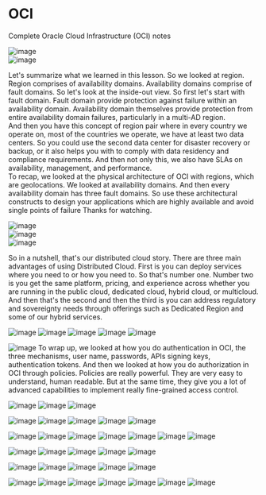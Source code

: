 # OCI
Complete Oracle Cloud Infrastructure (OCI) notes

![image](https://github.com/user-attachments/assets/3173c0d0-31cf-4ee8-9aab-5a59fd16a8d9)  
![image](https://github.com/user-attachments/assets/f537de63-71c1-4d17-8199-9cb456c4dba6)

Let's summarize what we learned in this lesson. So we looked at region. Region comprises of availability domains. Availability domains comprise of fault domains. So let's look at the inside-out view. So first let's start with fault domain. Fault domain provide protection against failure within an availability domain. Availability domain themselves provide protection from entire availability domain failures, particularly in a multi-AD region.  
And then you have this concept of region pair where in every country we operate on, most of the countries we operate, we have at least two data centers. So you could use the second data center for disaster recovery or backup, or it also helps you with to comply with data residency and compliance requirements. And then not only this, we also have SLAs on availability, management, and performance.  
To recap, we looked at the physical architecture of OCI with regions, which are geolocations. We looked at availability domains. And then every availability domain has three fault domains. So use these architectural constructs to design your applications which are highly available and avoid single points of failure Thanks for watching.  
  
![image](https://github.com/user-attachments/assets/9106de8b-8f60-43fe-8054-0f458285ab65)  
![image](https://github.com/user-attachments/assets/564007f5-f498-4db0-b0b6-7911ef564e1e)  
![image](https://github.com/user-attachments/assets/240656df-a852-47e8-936f-0391a5d37f01)  
  
So in a nutshell, that's our distributed cloud story. There are three main advantages of using Distributed Cloud. First is you can deploy services where you need to or how you need to. So that's number one. Number two is you get the same platform, pricing, and experience across whether you are running in the public cloud, dedicated cloud, hybrid cloud, or multicloud.  
And then that's the second and then the third is you can address regulatory and sovereignty needs through offerings such as Dedicated Region and some of our hybrid services.  

![image](https://github.com/user-attachments/assets/a3280f86-3c36-4b85-b522-00555e25e0ce)
![image](https://github.com/user-attachments/assets/db6d47e2-eef8-44a2-a0c9-4861ff499216)
![image](https://github.com/user-attachments/assets/66da8578-2e7b-4c1d-b7e1-5260e378bcf5)
![image](https://github.com/user-attachments/assets/8ca55547-a998-43ed-86b6-d500a66a134f)
![image](https://github.com/user-attachments/assets/09776935-f204-4960-b817-69a0c12b7012)

![image](https://github.com/user-attachments/assets/48687d10-3c61-49b3-9b81-aa1a2109db70)
To wrap up, we looked at how you do authentication in OCI, the three mechanisms, user name, passwords, APIs signing keys, authentication tokens. And then we looked at how you do authorization in OCI through policies. Policies are really powerful. They are very easy to understand, human readable. But at the same time, they give you a lot of advanced capabilities to implement really fine-grained access control.   

![image](https://github.com/user-attachments/assets/d8bb2de1-dbae-43e0-b4e7-8b3c37ea8738)
![image](https://github.com/user-attachments/assets/e65ab5a0-9fa8-48a8-bad1-98aefdd5e109)
![image](https://github.com/user-attachments/assets/67ac9353-c182-44e8-89fd-07772b43764a)

![image](https://github.com/user-attachments/assets/005d3ae1-0060-4d01-85a2-7ed5d3855004)
![image](https://github.com/user-attachments/assets/4536bd7b-b247-462e-9247-c4a541e660b3)
![image](https://github.com/user-attachments/assets/a84b8344-a5ac-40ce-85e3-acf114ae9c03)
![image](https://github.com/user-attachments/assets/2b693ded-b3d9-4396-88fd-7827467f700e)
![image](https://github.com/user-attachments/assets/ae7a35a4-bbda-4e9e-b513-57a5e37aa61d)

![image](https://github.com/user-attachments/assets/69493891-3c8d-4f17-a77b-a0ae06516d8f)
![image](https://github.com/user-attachments/assets/61be9781-a20b-4516-9af5-88a5aa2e6503)
![image](https://github.com/user-attachments/assets/fd973253-ee02-4109-9cdc-9255a0652a05)
![image](https://github.com/user-attachments/assets/e73086c5-6c63-4ed1-a53b-475133c6f46c)
![image](https://github.com/user-attachments/assets/6fe5dc17-2c72-435d-8c13-4da26fdad563)
![image](https://github.com/user-attachments/assets/a2a185f2-7476-4067-b914-0a91f247ff78)
![image](https://github.com/user-attachments/assets/d14a9054-297f-475c-a615-d5ac91e0437a)

![image](https://github.com/user-attachments/assets/0bd34a10-6245-4b87-a27a-e42f1752ee9a)
![image](https://github.com/user-attachments/assets/15d9b751-5519-4fa5-b576-199c09dc04e0)
![image](https://github.com/user-attachments/assets/02c1877c-6f2d-4bb3-987a-daebd4c6d1ce)
![image](https://github.com/user-attachments/assets/26e6c99b-81a4-4f30-892f-66bc7700dc47)
![image](https://github.com/user-attachments/assets/0d1c23ba-cbb7-4291-a157-22834d6c8ee0)

![image](https://github.com/user-attachments/assets/f6a9dbc7-4b5b-4ef0-a4be-6206c5be7cd5)
![image](https://github.com/user-attachments/assets/02234d14-181c-444c-9151-1486bbff613a)
![image](https://github.com/user-attachments/assets/0d0d5d25-d7ed-426b-99bb-98821dbdc48e)
![image](https://github.com/user-attachments/assets/70a4a309-9da5-4ec6-87be-ceb600f703f1)
![image](https://github.com/user-attachments/assets/a10a00fb-cf74-4434-aa68-ed3e41d7386d)

![image](https://github.com/user-attachments/assets/6d879690-e59a-407d-bc2a-c227b3df347c)
![image](https://github.com/user-attachments/assets/0516c507-7d98-4648-b982-a838ab845403)
![image](https://github.com/user-attachments/assets/c1cb262b-5991-40ef-9f27-060abce0c204)
![image](https://github.com/user-attachments/assets/8f183c7f-742a-497b-8fc6-ba659166a4a0)
![image](https://github.com/user-attachments/assets/54e2e5c9-345a-4a83-a5fb-acf03697b495)
![image](https://github.com/user-attachments/assets/8ad29373-7eef-4688-b2d3-314119752fe2)
![image](https://github.com/user-attachments/assets/68ce7bcf-3474-45bd-aa69-c0e3e26f767f)







